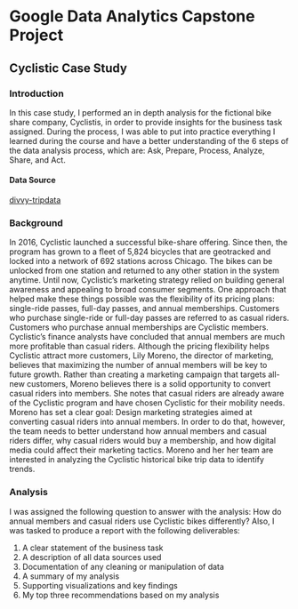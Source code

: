 # Google Data Analytics Capstone Project
## Cyclistic Case Study

### Introduction
In this case study, I performed an in depth analysis for the fictional bike share company, Cyclistis, in order to provide insights for the business task assigned. During the process, I was able to put into practice everything I learned during the course and have a better understanding of the 6 steps of the data analysis process, which are: Ask, Prepare, Process, Analyze, Share, and Act.

#### Data Source
[divvy-tripdata]([url](https://divvy-tripdata.s3.amazonaws.com/index.html)https://divvy-tripdata.s3.amazonaws.com/index.html)

### Background
In 2016, Cyclistic launched a successful bike-share offering. Since then, the program has grown to a fleet of 5,824 bicycles that are geotracked and locked into a network of 692 stations across Chicago. The bikes can be unlocked from one station and returned to any other station in the system anytime. Until now, Cyclistic’s marketing strategy relied on building general awareness and appealing to broad consumer segments. One approach that helped make these things possible was the flexibility of its pricing plans: single-ride passes, full-day passes, and annual memberships. Customers who purchase single-ride or full-day passes are referred to as casual riders. Customers who purchase annual memberships are Cyclistic members. Cyclistic’s finance analysts have concluded that annual members are much more profitable than casual riders. Although the pricing flexibility helps Cyclistic attract more customers, Lily Moreno, the director of marketing, believes that maximizing the number of annual members will be key to future growth. Rather than creating a marketing campaign that targets all-new customers, Moreno believes there is a solid opportunity to convert casual riders into members. She notes that casual riders are already aware of the Cyclistic program and have chosen Cyclistic for their mobility needs. Moreno has set a clear goal: Design marketing strategies aimed at converting casual riders into annual members. In order to do that, however, the team needs to better understand how annual members and casual riders differ, why casual riders would buy a membership, and how digital media could affect their marketing tactics. Moreno and her her team are interested in analyzing the Cyclistic historical bike trip data to identify trends.

### Analysis
I was assigned the following question to answer with the analysis: How do annual members and casual riders use Cyclistic bikes differently?
Also, I was tasked to produce a report with the following deliverables:
1. A clear statement of the business task
2. A description of all data sources used
3. Documentation of any cleaning or manipulation of data
4. A summary of my analysis
5. Supporting visualizations and key findings
6. My top three recommendations based on my analysis
